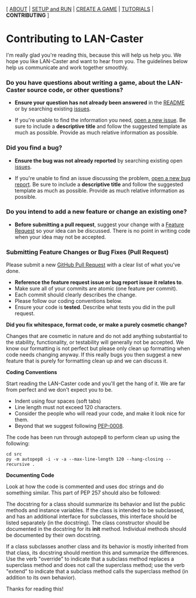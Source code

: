 [ [ABOUT](README.md) | [SETUP and RUN](SETUP.md) | [CREATE A GAME](CREATE.md) | [TUTORIALS](TUTORIALS.md) | **CONTRIBUTING** ]

# Contributing to LAN-Caster

I'm really glad you're reading this, because this will help us help you. We hope you like LAN-Caster and want to hear from you. The guidelines below help us communicate and work together smoothly.


### **Do you have questions about writing a game, about the LAN-Caster source code, or other questions?**

* **Ensure your question has not already been answered** in the [README](https://github.com/dbakewel/lan-caster/blob/master/README.md) or by searching existing [issues](https://github.com/dbakewel/lan-caster/issues?q=is%3Aissue).

* If you're unable to find the information you need, [open a new issue](https://github.com/dbakewel/lan-caster/issues/new/choose). Be sure to include a **descriptive title** and follow the suggested template as much as possible. Provide as much relative information as possible.


### **Did you find a bug?**

* **Ensure the bug was not already reported** by searching existing open [issues](https://github.com/dbakewel/lan-caster/issues).

* If you're unable to find an issue discussing the problem, [open a new bug report](https://github.com/dbakewel/lan-caster/issues/new?assignees=&labels=&template=bug_report.md&title=). Be sure to include a **descriptive title** and follow the suggested template as much as possible. Provide as much relative information as possible.

### **Do you intend to add a new feature or change an existing one?**

* **Before submitting a pull request**, suggest your change with a [Feature Request](https://github.com/dbakewel/lan-caster/issues/new?assignees=&labels=&template=feature_request.md&title=) so your idea can be discussed. There is no point in writing code when your idea may not be accepted.


### **Submitting Feature Changes or Bug Fixes (Pull Request)**

Please submit a new [GitHub Pull Request](https://github.com/dbakewel/lan-caster/pulls) with a clear list of what you've done.

* **Reference the feature request issue or bug report issue it relates to**. 
* Make sure all of your commits are atomic (one feature per commit). 
* Each commit should clearly describes the change.
* Please follow our coding conventions below.
* Ensure your code is **tested**. Describe what tests you did in the pull request.

**Did you fix whitespace, format code, or make a purely cosmetic change?**

Changes that are cosmetic in nature and do not add anything substantial to the stability, functionality, or testability will generally not be accepted. We know our formatting is not perfect but please only clean up formatting when code needs changing anyway. If this really bugs you then suggest a new feature that is purely for formatting clean up and we can discuss it.

**Coding Conventions**

Start reading the LAN-Caster code and you'll get the hang of it. We are far from perfect and we don't expect you to be.

  * Indent using four spaces (soft tabs)
  * Line length must not exceed 120 characters.
  * Consider the people who will read your code, and make it look nice for them.
  * Beyond that we suggest following [PEP-0008](https://www.python.org/dev/peps/pep-0008/).

The code has been run through autopep8 to perform clean up using the following:
```
cd src
py -m autopep8 -i -v -a --max-line-length 120 --hang-closing --recursive .
```

**Documenting Code**

Look at how the code is commented and uses doc strings and do something similar. This part of PEP 257 should also be followed:

The docstring for a class should summarize its behavior and list the public methods and instance variables. If the class is intended to be subclassed, and has an additional interface for subclasses, this interface should be listed separately (in the docstring). The class constructor should be documented in the docstring for its __init__ method. Individual methods should be documented by their own docstring.

If a class subclasses another class and its behavior is mostly inherited from that class, its docstring should mention this and summarize the differences. Use the verb "override" to indicate that a subclass method replaces a superclass method and does not call the superclass method; use the verb "extend" to indicate that a subclass method calls the superclass method (in addition to its own behavior).



Thanks for reading this!
